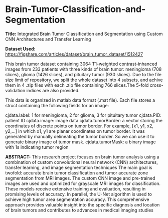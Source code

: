 # Brain-Tumor-Classification-and-Segmentation
**Title:** Integrated Brain Tumor Classification and Segmentation using Custom CNN Architectures and Transfer Learning

**Dataset Used:** https://figshare.com/articles/dataset/brain_tumor_dataset/1512427

This brain tumor dataset containing 3064 T1-weighted contrast-inhanced images from 233 patients with three kinds of brain tumor: meningioma (708 slices), 
glioma (1426 slices), and pituitary tumor (930 slices). Due to the file size limit of repository, we split the whole dataset into 4 subsets, and achive 
them in 4 .zip files with each .zip file containing 766 slices.The 5-fold cross-validation indices are also provided.

This data is organized in matlab data format (.mat file). Each file stores a struct containing the following fields for an image:

cjdata.label: 1 for meningioma, 2 for glioma, 3 for pituitary tumor
cjdata.PID: patient ID
cjdata.image: image data
cjdata.tumorBorder: a vector storing the coordinates of discrete points on tumor border.
		For example, [x1, y1, x2, y2,...] in which x1, y1 are planar coordinates on tumor border.
		It was generated by manually delineating the tumor border. So we can use it to generate
		binary image of tumor mask.
cjdata.tumorMask: a binary image with 1s indicating tumor region


**ABSTRACT:** This research project focuses on brain tumor analysis using a combination of custom convolutional neural network (CNN) architectures, transfer learning, and image segmentation techniques The main goal is twofold: accurate brain tumor classification and tumor accurate zone segmentation from MRI images. The custom CNN image and pre-trained images are used and optimized for grayscale MRI images for classification. These models receive extensive training and evaluation, resulting in promising levels of accuracy. In parallel, the U-Net algorithm is used to achieve high tumor area segmentation accuracy. This comprehensive approach provides valuable insight into the specific diagnosis and location of brain tumors and contributes to advances in medical imaging studies
